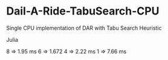 # Dail-A-Ride-TabuSearch-CPU
Single CPU implementation of DAR with Tabu Search Heuristic

Julia

8 => 1.95 ms
6 => 1.672
4 => 2.22 ms
1 => 7.66 ms

